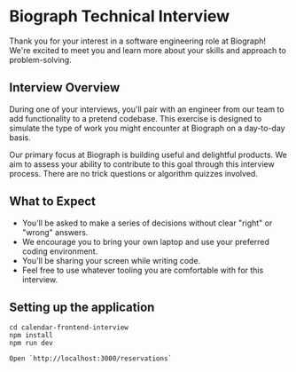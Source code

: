 # Biograph Technical Interview

Thank you for your interest in a software engineering role at Biograph! We're excited to meet you and learn more about your skills and approach to problem-solving.

## Interview Overview

During one of your interviews, you'll pair with an engineer from our team to add functionality to a pretend codebase. This exercise is designed to simulate the type of work you might encounter at Biograph on a day-to-day basis.

Our primary focus at Biograph is building useful and delightful products. We aim to assess your ability to contribute to this goal through this interview process. There are no trick questions or algorithm quizzes involved.

## What to Expect

- You'll be asked to make a series of decisions without clear "right" or "wrong" answers.
- We encourage you to bring your own laptop and use your preferred coding environment.
- You'll be sharing your screen while writing code.
- Feel free to use whatever tooling you are comfortable with for this interview. 

## Setting up the application
```
cd calendar-frontend-interview
npm install
npm run dev

Open `http://localhost:3000/reservations`
```
